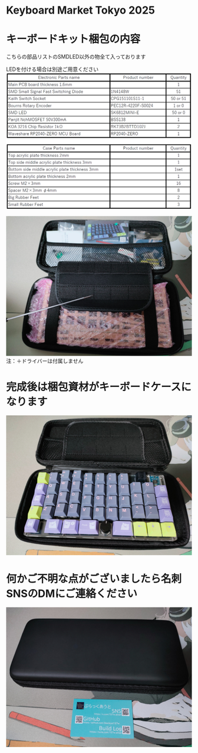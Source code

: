 # Keyboard Market Tokyo 2025

# キーボードキット梱包の内容
こちらの部品リストのSMDLED以外の物全て入っております

LEDを付ける場合は別途ご用意ください
![plist](images/plist.png)

![addictnakami](images/addictnakami.jpg)
注：＋ドライバーは付属しません
# 完成後は梱包資材がキーボードケースになります
![addictcase](images/addictcase.jpg)

# 何かご不明な点がございましたら名刺SNSのDMにご連絡ください
![addictmeishi](images/addictmeishi.jpg)
